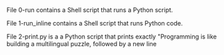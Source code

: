 File 0-run contains a Shell script that runs a Python script.

File 1-run_inline contains a Shell script that runs Python code.

File 2-print.py is a a Python script that prints exactly "Programming is like building a multilingual puzzle, followed by a new line


